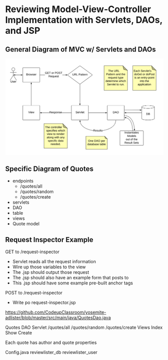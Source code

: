 # Reviewing Model-View-Controller Implementation with Servlets, DAOs, and JSP


## General Diagram of MVC w/ Servlets and DAOs
![MVC Diagram](MVC-Servlets-DAO-Diagram.png)


## Specific Diagram of Quotes
- endpoints
    - /quotes/all
    - /quotes/random
    - /quotes/create
- servlets
- DAO
- table
- views
- Quote model

## Request Inspector Example
GET to /request-inspector
- Servlet reads all the request information
- Wire up those variables to the view
- The .jsp should output those request 
- The .jsp should also have an example form that posts to 
- This .jsp should have some example pre-built anchor tags

POST to /request-inspector
- Write po
request-inspector.jsp


https://github.com/CodeupClassroom/yosemite-adlister/blob/master/src/main/java/QuotesDao.java

Quotes 
    DAO
    Servlet
        /quotes/all
        /quotes/random
        /quotes/create
    Views
        Index
        Show
        Create


Each quote has author and quote properties


Config.java
reviewlister_db
reviewlister_user
